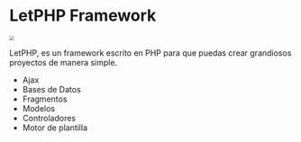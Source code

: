 # LetPHP Framework

<img src="http://letphp.run/facebook-card.png" style="zoom:50%;" />

LetPHP, es un framework escrito en PHP para que puedas crear grandiosos proyectos de manera simple.



* Ajax
* Bases de Datos
* Fragmentos
* Modelos
* Controladores
* Motor de plantilla 



